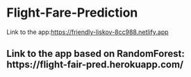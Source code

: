 # Flight-Fare-Prediction
Link to the app:https://friendly-liskov-8cc988.netlify.app

<h2>Link to the app based on RandomForest: <br>
<a>https://flight-fair-pred.herokuapp.com/ </a>
 </h2>
